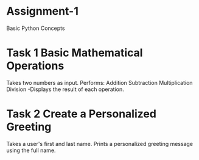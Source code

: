 # Assignment-1
Basic Python Concepts
# Task 1 Basic Mathematical Operations
Takes two numbers as input.
 Performs:
 Addition
 Subtraction
 Multiplication
 Division 
 -Displays the result of each operation.

 # Task 2 Create a Personalized Greeting
 Takes a user's first and last name.
 Prints a personalized greeting message using the full name.
